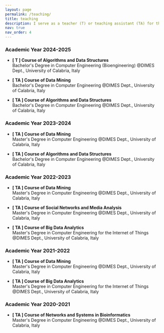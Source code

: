 ```yaml
---
layout: page
permalink: /teaching/
title: teaching
description: I serve as a teacher (T) or teaching assistant (TA) for the following courses
nav: true
nav_order: 4
---
```


### Academic Year 2024-2025
- **[ T ] Course of Algorithms and Data Structures**\
Bachelor's Degree in Computer Engineering (Bioengineering) @DIMES Dept., University of Calabria, Italy

- **[ TA ] Course of Data Mining**\
Bachelor's Degree in Computer Engineering @DIMES Dept., University of Calabria, Italy

- **[ TA ] Course of Algorithms and Data Structures**\
Bachelor's Degree in Computer Engineering @DIMES Dept., University of Calabria, Italy

### Academic Year 2023-2024
- **[ TA ] Course of Data Mining**\
Master's Degree in Computer Engineering @DIMES Dept., University of Calabria, Italy

- **[ TA ] Course of Algorithms and Data Structures**\
Bachelor's Degree in Computer Engineering @DIMES Dept., University of Calabria, Italy

### Academic Year 2022-2023
- **[ TA ] Course of Data Mining**\
Master's Degree in Computer Engineering @DIMES Dept., University of Calabria, Italy

- **[ TA ] Course of Social Networks and Media Analysis**\
Master's Degree in Computer Engineering @DIMES Dept., University of Calabria, Italy

- **[ TA ] Course of Big Data Analytics**\
Master's Degree in Computer Engineering for the Internet of Things @DIMES Dept., University of Calabria, Italy

### Academic Year 2021-2022

- **[ TA ] Course of Data Mining**\
Master's Degree in Computer Engineering @DIMES Dept., University of Calabria, Italy

- **[ TA ] Course of Big Data Analytics**\
Master's Degree in Computer Engineering for the Internet of Things @DIMES Dept., University of Calabria, Italy

### Academic Year 2020-2021
- **[ TA ] Course of Networks and Systems in Bioinformatics**\
Master's Degree in Computer Engineering @DIMES Dept., University of Calabria, Italy
